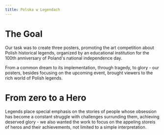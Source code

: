 ```yaml
---
title: Polska w Legendach
---
```


# The Goal

Our task was to create three posters, promoting the art competition about Polish historical legends, organized by an educational institution for the 100th anniversary of Poland's national independence day.

From a common dream to its implementation, through tragedy, to glory - our posters, besides focusing on the upcoming event, brought viewers to the rich world of Polish legends.

# From zero to a Hero

Legends place special emphasis on the stories of people whose obsession has become a constant struggle with challenges surrunding them, achieving deserved glory - we also wanted the work to focus on the appeling storeis of heros and their achievements, not limited to a simple interpretation. 